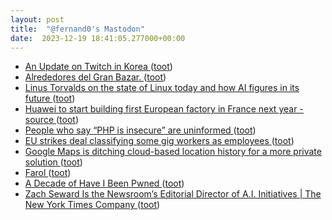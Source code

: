 ```yaml
---
layout: post
title:  "@fernand0's Mastodon"
date:  2023-12-19 18:41:05.277000+00:00
---
```

*  [An Update on Twitch in Korea ](https://blog.twitch.tv/en/2023/12/05/an-update-on-twitch-in-korea) ([toot](https://mastodon.social/@fernand0/111608546262980898))
*  [Alrededores del Gran Bazar. ](https://avecesunafoto.wordpress.com/2023/12/19/alrededores-del-gran-bazar) ([toot](https://mastodon.social/@fernand0/111608479603642187))
*  [Linus Torvalds on the state of Linux today and how AI figures in its future ](https://www.zdnet.com/article/linus-torvalds-on-state-of-linux-today-and-how-ai-figures-in-its-future) ([toot](https://mastodon.social/@fernand0/111608338182089409))
*  [Huawei to start building first European factory in France next year - source  ](https://www.reuters.com/technology/huawei-start-building-first-european-factory-france-next-year-source-2023-12-11/) ([toot](https://mastodon.social/@fernand0/111608092198961689))
*  [People who say “PHP is insecure” are uninformed ](http://hakluke.com/blogpeople-who-say-php-is-insecure-are-uninforme) ([toot](https://mastodon.social/@fernand0/111607713690780368))
*  [EU strikes deal classifying some gig workers as employees ](https://www.politico.eu/article/eu-deal-gig-workers-employees-drivers-contractors-employees-labor-rights) ([toot](https://mastodon.social/@fernand0/111607105926846346))
*  [Google Maps is ditching cloud-based location history for a more private solution ](https://www.androidpolice.com/google-maps-new-controls-and-location-history-updates) ([toot](https://mastodon.social/@fernand0/111606862013970424))
*  [Farol ](https://www.flickr.com/photos/fernand0/53386824307) ([toot](https://mastodon.social/@fernand0/111606860074797359))
*  [A Decade of Have I Been Pwned ](https://www.troyhunt.com/a-decade-of-have-i-been-pwned) ([toot](https://mastodon.social/@fernand0/111606576351933438))
*  [Zach Seward Is the Newsroom’s Editorial Director of A.I. Initiatives \| The New York Times Company  ](https://www.nytco.com/press/zach-seward-is-the-newsrooms-editorial-director-of-a-i-initiatives/) ([toot](https://mastodon.social/@fernand0/111606408437657825))

